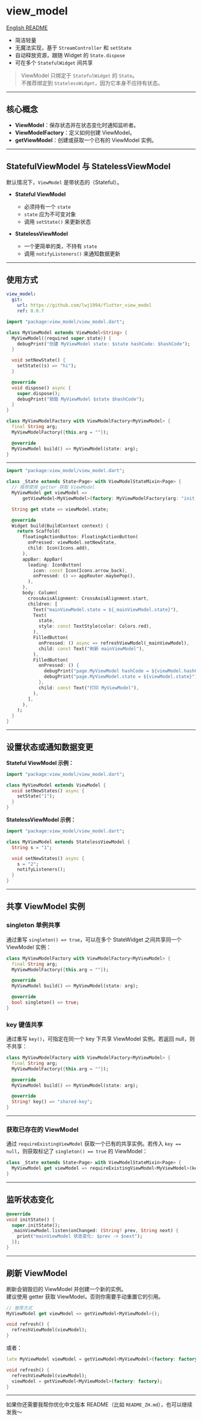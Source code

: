 # view_model

[English README](README.md)

* 简洁轻量
* 无魔法实现，基于 `StreamController` 和 `setState`
* 自动释放资源，跟随 Widget 的 `State.dispose`
* 可在多个 `StatefulWidget` 间共享

> ViewModel 只绑定于 `StatefulWidget` 的 `State`。  
> 不推荐绑定到 `StatelessWidget`，因为它本身不应持有状态。

---

## 核心概念

* **ViewModel**：保存状态并在状态变化时通知监听者。
* **ViewModelFactory**：定义如何创建 ViewModel。
* **getViewModel**：创建或获取一个已有的 ViewModel 实例。

---

## StatefulViewModel 与 StatelessViewModel

默认情况下，`ViewModel` 是带状态的（Stateful）。

* **Stateful ViewModel**
    * 必须持有一个 `state`
    * `state` 应为不可变对象
    * 调用 `setState()` 来更新状态

* **StatelessViewModel**
    * 一个更简单的类，不持有 `state`
    * 调用 `notifyListeners()` 来通知数据更新

---

## 使用方式

```yaml
view_model:
  git:
    url: https://github.com/lwj1994/flutter_view_model
    ref: 0.0.7
```

```dart
import "package:view_model/view_model.dart";

class MyViewModel extends ViewModel<String> {
  MyViewModel({required super.state}) {
    debugPrint("创建 MyViewModel state: $state hashCode: $hashCode");
  }

  void setNewState() {
    setState((s) => "hi");
  }

  @override
  void dispose() async {
    super.dispose();
    debugPrint("销毁 MyViewModel $state $hashCode");
  }
}

class MyViewModelFactory with ViewModelFactory<MyViewModel> {
  final String arg;
  MyViewModelFactory({this.arg = ""});

  @override
  MyViewModel build() => MyViewModel(state: arg);
}
```

---

```dart
import "package:view_model/view_model.dart";

class _State extends State<Page> with ViewModelStateMixin<Page> {
  // 推荐使用 getter 获取 ViewModel
  MyViewModel get viewModel =>
      getViewModel<MyViewModel>(factory: MyViewModelFactory(arg: "init arg"));

  String get state => viewModel.state;

  @override
  Widget build(BuildContext context) {
    return Scaffold(
      floatingActionButton: FloatingActionButton(
        onPressed: viewModel.setNewState,
        child: Icon(Icons.add),
      ),
      appBar: AppBar(
        leading: IconButton(
          icon: const Icon(Icons.arrow_back),
          onPressed: () => appRouter.maybePop(),
        ),
      ),
      body: Column(
        crossAxisAlignment: CrossAxisAlignment.start,
        children: [
          Text("mainViewModel.state = ${_mainViewModel.state}"),
          Text(
            state,
            style: const TextStyle(color: Colors.red),
          ),
          FilledButton(
            onPressed: () async => refreshViewModel(_mainViewModel),
            child: const Text("刷新 mainViewModel"),
          ),
          FilledButton(
            onPressed: () {
              debugPrint("page.MyViewModel hashCode = ${viewModel.hashCode}");
              debugPrint("page.MyViewModel.state = ${viewModel.state}");
            },
            child: const Text("打印 MyViewModel"),
          ),
        ],
      ),
    );
  }
}
```

---

## 设置状态或通知数据变更

**Stateful ViewModel 示例：**

```dart
import "package:view_model/view_model.dart";

class MyViewModel extends ViewModel {
  void setNewStates() async {
    setState("1");
  }
}
```

**StatelessViewModel 示例：**

```dart
import "package:view_model/view_model.dart";

class MyViewModel extends StatelessViewModel {
  String s = "1";

  void setNewStates() async {
    s = "2";
    notifyListeners();
  }
}
```

---

## 共享 ViewModel 实例

### singleton 单例共享

通过重写 `singleton() => true`，可以在多个 StateWidget 之间共享同一个 ViewModel 实例：

```dart
class MyViewModelFactory with ViewModelFactory<MyViewModel> {
  final String arg;
  MyViewModelFactory({this.arg = ""});

  @override
  MyViewModel build() => MyViewModel(state: arg);

  @override
  bool singleton() => true;
}
```

### key 键值共享

通过重写 `key()`，可指定在同一个 key 下共享 ViewModel 实例。若返回 null，则不共享：

```dart
class MyViewModelFactory with ViewModelFactory<MyViewModel> {
  final String arg;
  MyViewModelFactory({this.arg = ""});

  @override
  MyViewModel build() => MyViewModel(state: arg);

  @override
  String? key() => "shared-key";
}
```

---

### 获取已存在的 ViewModel

通过 `requireExistingViewModel` 获取一个已有的共享实例。若传入 `key == null`，则获取标记了 `singleton() == true` 的 ViewModel：

```dart
class _State extends State<Page> with ViewModelStateMixin<Page> {
  MyViewModel get viewModel => requireExistingViewModel<MyViewModel>(key: null);
}
```

---

## 监听状态变化

```dart
@override
void initState() {
  super.initState();
  _mainViewModel.listen(onChanged: (String? prev, String next) {
    print("mainViewModel 状态变化: $prev -> $next");
  });
}
```

---

## 刷新 ViewModel

刷新会销毁旧的 ViewModel 并创建一个新的实例。  
建议使用 getter 获取 ViewModel，否则你需要手动重置它的引用。

```dart
// 推荐方式
MyViewModel get viewModel => getViewModel<MyViewModel>();

void refresh() {
  refreshViewModel(viewModel);
}
```

或者：

```dart
late MyViewModel viewModel = getViewModel<MyViewModel>(factory: factory);

void refresh() {
  refreshViewModel(viewModel);
  viewModel = getViewModel<MyViewModel>(factory: factory);
}
```

---

如果你还需要我帮你优化中文版本 README（比如 `README_ZH.md`），也可以继续发我～